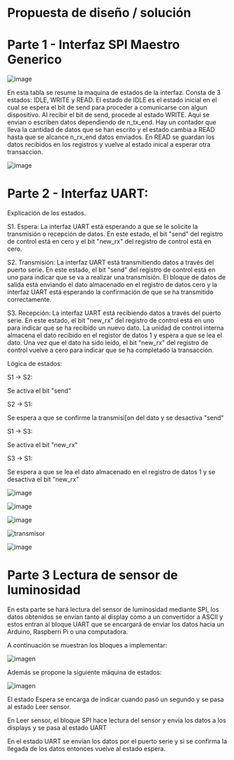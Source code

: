 # Propuesta de diseño / solución
# Parte 1 - Interfaz SPI Maestro Generico

![image](https://user-images.githubusercontent.com/110439118/228861053-e63303fa-fe33-4a3b-b704-3373dd5ccd75.png)

En esta tabla se resume la maquina de estados de la interfaz. Consta de 3 estados: IDLE, WRITE y READ. El estado de IDLE es el estado inicial en el cual se espera el bit de send para proceder a comunicarse con algun dispositivo. Al recibir el bit de send, procede al estado WRITE. Aqui se envian o escriben datos dependiendo de n_tx_end. Hay un contador que lleva la cantidad de datos que se han escrito y el estado cambia a READ hasta que se alcance n_rx_end datos enviados. En READ se guardan los datos recibidos en los registros y vuelve al estado inical a esperar otra transaccion. 

![image](https://user-images.githubusercontent.com/110439118/232734536-606547fb-eb30-4851-bbc4-b2b4934366c7.png)

# Parte 2 - Interfaz UART:

Explicación de los estados.

S1. Espera:
La interfaz UART está esperando a que se le solicite la transmisión o recepción de datos. En este 
estado, el bit "send" del registro de control está en cero y el bit "new_rx" del registro de control
está en cero.

S2. Transmisión: La interfaz UART está transmitiendo datos a través del puerto serie. En este 
estado, el bit "send" del registro de control está en uno para indicar que se va a realizar una 
transmisión. El bloque de datos de salida está enviando el dato almacenado en el registro de datos 
cero y la interfaz UART está esperando la confirmación de que se ha transmitido correctamente.

S3. Recepción: La interfaz UART está recibiendo datos a través del puerto serie. En este estado, el 
bit "new_rx" del registro de control está en uno para indicar que se ha recibido un nuevo dato. La
unidad de control interna almacena el dato recibido en el registor de datos 1 y espera a que se lea 
el dato. Una vez que el dato ha sido leído, el bit "new_rx" del registro de control vuelve a cero para 
indicar que se ha completado la transacción.


Lógica de estados:

S1 -> S2:

Se activa el bit "send"

S2 -> S1:

Se espera a que se confirme la transmisi[on del dato y se desactiva "send"

S1 -> S3:

Se activa el bit "new_rx"

S3 -> S1:

Se espera a que se lea el dato almacenado en el registro de datos 1 y se desactiva el bit "new_rx"


![image](https://user-images.githubusercontent.com/88419042/228716770-9465a70a-3c9f-4523-bf56-ce3fbde68e04.png)


![image](https://user-images.githubusercontent.com/88419042/228716818-01d44ff6-6ebf-4f39-a4ca-de4bc93d1e55.png)


![image](https://user-images.githubusercontent.com/88419042/228726849-0173d9ea-4a24-44db-b51b-2ed9fcd9fd47.png)

![transmisor](https://user-images.githubusercontent.com/88419042/228729482-e8ec5d40-cbcd-46c6-8738-c2090194056f.png)

![image](https://user-images.githubusercontent.com/88419042/228729589-4cb0122e-1b4a-438d-b242-7817253ac0b6.png)

# Parte 3 Lectura de sensor de luminosidad

En esta parte se hará lectura del sensor de luminosidad mediante SPI, los datos obtenidos se envían tanto al display como a un convertidor a ASCII y estos entran al bloque UART que se encargará de enviar los datos hacia un Arduino, Raspberri Pi o una computadora.

A continuación se muestran los bloques a implementar:

![imagen](C:\Users\fchav\OneDrive\Documentos\FPGA.jpg)

Además se propone la siguiente máquina de estados:

![imagen](https://user-images.githubusercontent.com/39966622/228740460-f6d9c839-6394-4469-91c3-9f2273b863e0.png)

El estado Espera se encarga de indicar cuando pasó un segundo y se pasa al estado Leer sensor.

En Leer sensor, el bloque SPI hace lectura del sensor y envía los datos a los displays y se pasa al estado UART

En el estado UART se envían los datos por el puerto serie y si se confirma la llegada de los datos entonces vuelve al estado espera.

